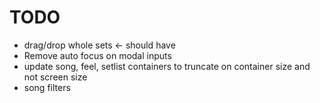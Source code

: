 # TODO

- drag/drop whole sets <- should have
- Remove auto focus on modal inputs
- update song, feel, setlist containers to truncate on container size and not screen size
- song filters
